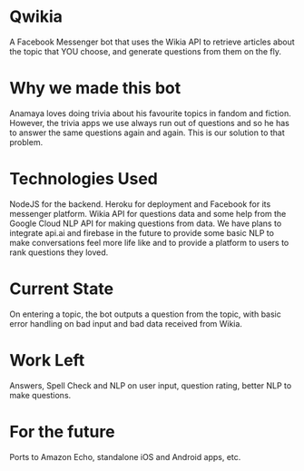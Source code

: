 # Qwikia

A Facebook Messenger bot that uses the Wikia API to retrieve articles about the topic that YOU choose, and generate questions from them on the fly.

# Why we made this bot

Anamaya loves doing trivia about his favourite topics in fandom and fiction. However, the trivia apps we use always run out of questions and so he has to answer the same questions again and again. This is our solution to that problem.

# Technologies Used

NodeJS for the backend. Heroku for deployment and Facebook for its messenger platform. Wikia API for questions data and some help from the Google Cloud NLP API for making questions from data. We have plans to integrate api.ai and firebase in the future to provide some basic NLP to make conversations feel more life like and to provide a platform to users to rank questions they loved.

# Current State

On entering a topic, the bot outputs a question from the topic, with basic error handling on bad input and bad data received from Wikia.

# Work Left

Answers, Spell Check and NLP on user input, question rating, better NLP to make questions.

# For the future

Ports to Amazon Echo, standalone iOS and Android apps, etc.
